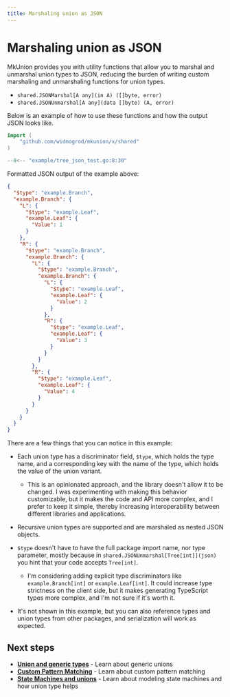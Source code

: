 ```yaml
---
title: Marshaling union as JSON
---
```


# Marshaling union as JSON

MkUnion provides you with utility functions that allow you to marshal and unmarshal union types to JSON, 
reducing the burden of writing custom marshaling and unmarshaling functions for union types.

- `shared.JSONMarshal[A any](in A) ([]byte, error)`
- `shared.JSONUnmarshal[A any](data []byte) (A, error)`

Below is an example of how to use these functions and how the output JSON looks like.


```go title="example/tree_json_test.go"
import (
    "github.com/widmogrod/mkunion/x/shared"
)

--8<-- "example/tree_json_test.go:8:30"
```

Formatted JSON output of the example above:
```json
{
  "$type": "example.Branch",
  "example.Branch": {
    "L": {
      "$type": "example.Leaf",
      "example.Leaf": {
        "Value": 1
      }
    },
    "R": {
      "$type": "example.Branch",
      "example.Branch": {
        "L": {
          "$type": "example.Branch",
          "example.Branch": {
            "L": {
              "$type": "example.Leaf",
              "example.Leaf": {
                "Value": 2
              }
            },
            "R": {
              "$type": "example.Leaf",
              "example.Leaf": {
                "Value": 3
              }
            }
          }
        },
        "R": {
          "$type": "example.Leaf",
          "example.Leaf": {
            "Value": 4
          }
        }
      }
    }
  }
}
```


There are a few things that you can notice in this example:

- Each union type has a discriminator field, `$type`, which holds the type name, and a corresponding key with the name of the type, which holds the value of the union variant.
    - This is an opinionated approach, and the library doesn't allow it to be changed.
      I was experimenting with making this behavior customizable, but it makes the code and API more complex, and I prefer to keep it simple, thereby increasing interoperability between different libraries and applications.

- Recursive union types are supported and are marshaled as nested JSON objects.

- `$type` doesn't have to have the full package import name, nor type parameter,
  mostly because in `shared.JSONUnmarshal[Tree[int]](json)` you hint that your code accepts `Tree[int]`.
    - I'm considering adding explicit type discriminators like `example.Branch[int]` or `example.Leaf[int]`.
      It could increase type strictness on the client side, but it makes generating TypeScript types more complex, and I'm not sure if it's worth it.

- It's not shown in this example, but you can also reference types and union types from other packages, and serialization will work as expected.



## Next steps

- **[Union and generic types](./examples/union_generic.md)** - Learn about generic unions
- **[Custom Pattern Matching](./examples/custom_pattern_matching.md)** - Learn about custom pattern matching
- **[State Machines and unions](./examples/state_machine.md)** - Learn about modeling state machines and how union type helps